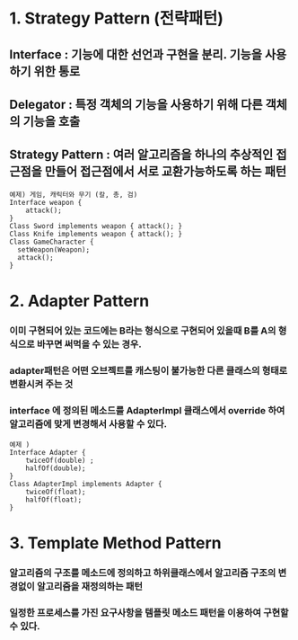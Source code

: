 # 1. Strategy Pattern (전략패턴) 

## Interface : 기능에 대한 선언과 구현을 분리. 기능을 사용하기 위한 통로
## Delegator : 특정 객체의 기능을 사용하기 위해 다른 객체의 기능을 호출
## Strategy Pattern : 여러 알고리즘을 하나의 추상적인 접근점을 만들어 접근점에서 서로 교환가능하도록 하는 패턴

    예제) 게임, 캐릭터와 무기 (칼, 총, 검)
    Interface weapon { 
        attack(); 
    } 
    Class Sword implements weapon { attack(); }
    Class Knife implements weapon { attack(); }
    Class GameCharacter {
      setWeapon(Weapon);
      attack(); 
    }
  
  # 2. Adapter Pattern

  ### 이미 구현되어 있는 코드에는 B라는 형식으로 구현되어 있을때 B를 A의 형식으로 바꾸면 써먹을 수 있는 경우.
  ### adapter패턴은 어떤 오브젝트를 캐스팅이 불가능한 다른 클래스의 형태로 변환시켜 주는 것 
  ### interface 에 정의된 메소드를 AdapterImpl 클래스에서 override 하여 알고리즘에 맞게 변경해서 사용할 수 있다. 

    예제 )
    Interface Adapter {
        twiceOf(double) ;
        halfOf(double);
    }
    Class AdapterImpl implements Adapter {
	    twiceOf(float);
        halfOf(float);
    }

# 3. Template Method Pattern 

### 알고리즘의 구조를 메소드에 정의하고 하위클래스에서 알고리즘 구조의 변경없이 알고리즘을 재정의하는 패턴 
### 일정한 프로세스를 가진 요구사항을 템플릿 메소드 패턴을 이용하여 구현할 수 있다.
